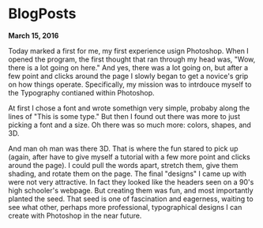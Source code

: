 # BlogPosts

**March 15, 2016**

Today marked a first for me, my first experience usign Photoshop. When I opened the program, the first thought that ran through my head was, "Wow, there is a lot going on here." And yes, there was a lot going on, but after a few point and clicks around the page I slowly began to get a novice's grip on how things operate. Specifically, my mission was to intrdouce myself to the Typography contianed within Photoshop.

At first I chose a font and wrote somethign very simple, probaby along the lines of "This is some type." But then I found out there was more to just picking a font and a size. Oh there was so much more: colors, shapes, and 3D. 

And man oh man was there 3D. That is where the fun stared to pick up (again, after have to give myself a tutorial with a few more point and clicks around the page). I could pull the words apart, stretch them, give them shading, and rotate them on the page. The final "designs" I came up with were not very attractive. In fact they looked like the headers seen on a 90's high schooler's webpage. But creating them was fun, and most importantly planted the seed. That seed is one of fascination and eagerness, waiting to see what other, perhaps more professional, typographical designs I can create with Photoshop in the near future. 
